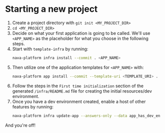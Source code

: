 # Starting a new project

1. Create a project directory with `git init <MY_PROJECT_DIR>`
1. `cd <MY_PROJECT_DIR>`
1. Decide on what your first application is going to be called. We'll use
   `<APP_NAME>` as the placeholder for what you choose in the following steps.
1. Start with `template-infra` by running:
    ```sh
    nava-platform infra install --commit . <APP_NAME>
    ```
1. Then utilize one of the application templates for `<APP_NAME>` with:
    ```sh
    nava-platform app install --commit --template-uri <TEMPLATE_URI> . <APP_NAME>
    ```
1. Follow the steps in the `First time initialization` section of the generated
   `/infra/README.md` file for creating the initial resources/dev environment.
1. Once you have a dev environment created, enable a host of other features by running:
    ```sh
    nava-platform infra update-app --answers-only --data app_has_dev_env_setup=true . <APP_NAME>
    ```

And you're off!

